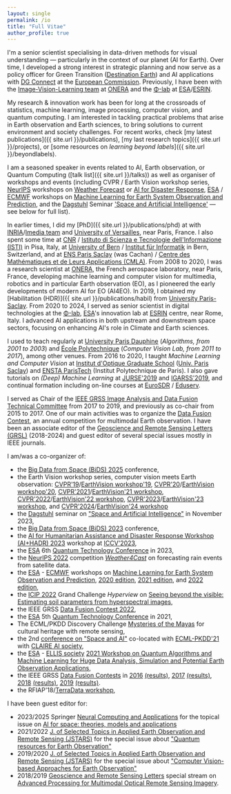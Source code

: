 ```yaml
---
layout: single
permalink: /io
title: "Full Vitae"
author_profile: true
---
```


I'm a senior scientist specialising in data-driven methods for visual understanding — particularly in the context of our planet (AI for Earth). Over time, I developed a strong interest in strategic planning and now serve as a policy officer for Green Transition ([Destination Earth](https://destination-earth.eu/)) and AI applications with [DG Connect](https://commission.europa.eu/about/departments-and-executive-agencies/communications-networks-content-and-technology_en) at the [European Commission](https://commission.europa.eu/index_en). Previously, I have been with the [Image-Vision-Learning team](https://www.onera.fr/en/dtis/research-units#iva) at [ONERA](https://www.onera.fr/en) and the [Φ-lab](https://philab.phi.esa.int/) at [ESA](http://www.esa.int/)/[ESRIN](http://www.esa.int/About_Us/ESRIN).

My research & innovation work has been for long at the crossroads of statistics, machine learning, image processing, computer vision, and quantum computing. I am interested in tackling practical problems that arise in Earth observation and Earth sciences, to bring solutions to current environment and society challenges. For recent works, check [my latest publications]({{ site.url }}/publications), [my last research topics]({{ site.url }}/projects), or [some resources on _learning beyond labels_]({{ site.url }}/beyondlabels).

I am a seasoned speaker in events related to AI, Earth observation, or Quantum Computing ([talk list]({{ site.url }}/talks)) as well as organiser of workshops and events (including CVPR / Earth Vision workshop series, [NeurIPS](https://neurips.cc/) workshops on [Weather Forecast](https://weather4cast.net/neurips2024/) or [AI for Disaster Response](https://www.hadr.ai/), [ESA](https://www.esa.int/) / [ECMWF](https://www.ecmwf.int/) workshops on [Machine Learning for Earth System Observation and Prediction](https://www.ml4esop.esa.int/), and the [Dagstuhl](https://www.dagstuhl.de/en) Seminar ['Space and Artificial Intelligence'](https://www.dagstuhl.de/en/seminars/seminar-calendar/seminar-details/23461) — see below for full list). 

In earlier times, I did my [PhD]({{ site.url }}/publications/phd) at with [INRIA](https://www.inria.fr/en/)/[Imedia team](https://www.inria.fr/en/teams/imedia) and [University of Versailles](http://www.uvsq.fr), near Paris, France. I also spent some time at [CNR](https://www.cnr.it/en) / [Istituto di Scienza e Tecnologie dell'Informazione (ISTI)](https://www.isti.cnr.it/) in Pisa, Italy, at [University of Bern](https://www.unibe.ch/index_eng.html) / [Institut für Informatik](http://www.inf.unibe.ch/) in Bern, Switzerland, and at [ENS Paris Saclay](https://ens-paris-saclay.fr/en) (was Cachan) / [Centre des Mathématiques et de Leurs Applications (CMLA)](http://cmla.ens-paris-saclay.fr/version-anglaise/). From 2008 to 2020, I was a research scientist at [ONERA](https://www.onera.fr/en), the French aerospace laboratory, near Paris, France, developing machine learning and computer vision for multimedia, robotics and in particular Earth observation (EO), as I pioneered the early developments of modern AI for EO (AI4EO). In 2019, I obtained my [Habilitation (HDR)]({{ site.url }}/publications/habil) from [University Paris-Saclay](https://www.universite-paris-saclay.fr/en/doctoral-schools/sciences-and-technologies-information-and-communication). From 2020 to 2024, I served as senior scientist in digital technologies at the [Φ-lab](https://philab.phi.esa.int/), [ESA](http://www.esa.int/)'s innovation lab at [ESRIN](http://www.esa.int/About_Us/ESRIN) centre, near Rome, Italy. I advanced AI applications in both upstream and downstream space sectors, focusing on enhancing AI's role in Climate and Earth sciences.
 
I used to teach regularly at [University Paris Dauphine](https://www.dauphine.fr/en/welcome.html) (_Algorithms, from 2001 to 2003_) and [École Polytechnique](https://www.polytechnique.edu/en) (_Computer Vision Lab, from 2011 to 2017_), among other venues. From 2016 to 2020, I taught _Machine Learning and Computer Vision_ at [Institut d'Optique Graduate School](https://www.institutoptique.fr) ([Univ. Paris Saclay](https://www.universite-paris-saclay.fr/en)) and [ENSTA ParisTech](https://www.ensta-paristech.fr) (Institut Polytechnique de Paris). I also gave tutorials on _(Deep) Machine Learning_ at [JURSE'2019](http://www.jurse2019.org) and [IGARSS'2019](https://igarss2019.org/Tutorials.asp#FD3), and continual formation including on-line courses at [EuroSDR](http://www.eurosdr.net/) / [Eduserv](http://www.eurosdr.net/education/course/eduserv17-2019).

I served as Chair of the [IEEE GRSS Image Analysis and Data Fusion Technical Committee](http://www.grss-ieee.org/community/technical-committees/data-fusion/) from 2017 to 2019, and previously as co-chair from 2015 to 2017. One of our main activities was to organize the [Data Fusion Contest](http://www.grss-ieee.org/community/technical-committees/data-fusion/data-fusion-contest/), an annual competition for multimodal Earth observation. I have been an associate editor of the [Geoscience and Remote Sensing Letters (GRSL)](http://www.grss-ieee.org/publication-category/grsl/) (2018-2024) and guest editor of several special issues mostly in IEEE journals.

I am/was a co-organizer of:
* the [Big Data from Space (BiDS) 2025](https://www.bigdatafromspace2025.org/) conference,
* the Earth Vision workshop series, computer vision meets Earth observation: [CVPR'19](http://cvpr2019.thecvf.com/)/[EarthVision workshop'19](https://www.grss-ieee.org/earthvision2019/), [CVPR'20](http://cvpr2020.thecvf.com/)/[EarthVision workshop'20](http://www.classic.grss-ieee.org/earthvision2020/), [CVPR'2021](http://cvpr2021.thecvf.com/)/[EarthVision'21 workshop](https://www.grss-ieee.org/earthvision2021/), [CVPR'2022](http://cvpr2022.thecvf.com/)/[EarthVision'22 workshop](https://www.grss-ieee.org/earthvision2022/), [CVPR'2023](http://cvpr2023.thecvf.com/)/[EarthVision'23 workshop](https://www.grss-ieee.org/earthvision2023/), and [CVPR'2024](http://cvpr2024.thecvf.com/)/[EarthVision'24 workshop](https://www.grss-ieee.org/earthvision2024/)
* the [Dagstuhl](https://www.dagstuhl.de/en) seminar on ["Space and Artificial Intelligence"](https://www.dagstuhl.de/23461) in November 2023,
* the [Big Data from Space (BiDS) 2023](https://www.bigdatafromspace2023.org/) conference,
* the [AI for Humanitarian Assistance and Disaster Response Workshop (AI+HADR) 2023](https://www.hadr.ai/) workshop at [ICCV'2023](https://iccv2023.thecvf.com/),
* the [ESA](https://www.esa.int/) 6th [Quantum Technology Conference](https://nikal.eventsair.com/6th-quantum-technology-conference) in 2023,
* the [NeurIPS 2022](https://neurips.cc/Conferences/2022/CompetitionTrack) competition [_Weather4Cast_](https://www.iarai.ac.at/weather4cast/) on forecasting rain events from satellite data.
* the [ESA](https://www.esa.int/) - [ECMWF](https://www.ecmwf.int/) workshops on [Machine Learning for Earth System Observation and Prediction](https://www.ml4esop.esa.int/), [2020 edition](https://events.ecmwf.int/event/172/), [2021 edition](https://www.ml4esop.esa.int/), and [2022 edition](https://events.ecmwf.int/event/304/),
* the [ICIP 2022](https://2022.ieeeicip.org/) Grand Challenge _Hyperview_ on [Seeing beyond the visible: Estimating soil parameters from hyperspectral images](https://platform.ai4eo.eu/seeing-beyond-the-visible),
* the IEEE GRSS [Data Fusion Contest 2022](https://www.grss-ieee.org/community/technical-committees/2022-ieee-grss-data-fusion-contest/),
* the [ESA](https://www.esa.int/) 5th [Quantum Technology Conference](https://atpi.eventsair.com/5th-quantum-technology-conference) in 2021,
* The ECML/PKDD Discovery Challenge [Mysteries of the Mayas](https://biasvariancelabs.github.io/maya_challenge/) for cultural heritage with remote sensing,
* the 2nd [conference on "Space and AI"](http://spaceandai.ijs.si/) co-located with [ECML-PKDD'21](https://2021.ecmlpkdd.org/) with [CLAIRE AI society](https://claire-ai.org),
* the [ESA](https://www.esa.int/) - [ELLIS society](https://ellis.eu/) [2021 Workshop on Quantum Algorithms and Machine Learning for Huge Data Analysis, Simulation and Potential Earth Observation Applications](https://ellisqphml.github.io/ellisphilab2021),
* the IEEE GRSS [Data Fusion Contests](https://www.grss-ieee.org/technical-committees/image-analysis-and-data-fusion/?tab=past-data-fusion-contests) in [2016](http://www.classic.grss-ieee.org/community/technical-committees/data-fusion/2016-ieee-grss-data-fusion-contest/) [(results)](http://www.classic.grss-ieee.org/community/technical-committees/data-fusion/2016-ieee-grss-data-fusion-contest-results/), [2017](http://www.classic.grss-ieee.org/community/technical-committees/data-fusion/2017-ieee-grss-data-fusion-contest-2/) [(results)](http://www.classic.grss-ieee.org/community/technical-committees/data-fusion/2017-ieee-grss-data-fusion-contest-results/), [2018](http://www.classic.grss-ieee.org/community/technical-committees/data-fusion/2018-ieee-grss-data-fusion-contest/) [(results)](http://www.classic.grss-ieee.org/community/technical-committees/data-fusion/2018-ieee-grss-data-fusion-contest-results/), [2019](http://www.classic.grss-ieee.org/community/technical-committees/data-fusion/2019-ieee-grss-data-fusion-contest/) [(results)](http://www.classic.grss-ieee.org/community/technical-committees/data-fusion/2019-ieee-grss-data-fusion-contest-results/).
* the RFIAP'18/[TerraData workshop](https://sites.google.com/view/terradata2018),

I have been guest editor for:
* 2023/2025 Springer [Neural Computing and Applications](https://link.springer.com/journal/521) for the topical issue on [AI for space: theories, models and applications](https://link.springer.com/article/10.1007/s00521-025-11466-1) 
* 2021/2022 [J. of Selected Topics in Applied Earth Observation and Remote Sensing (JSTARS)](http://www.grss-ieee.org/publication-category/jstars/) for the special issue about ["Quantum resources for Earth Observation"](http://www.grss-ieee.org/wp-content/uploads/2020/12/CFP.Quantum_resources_for_Earth_Observation.pdf)
* 2019/2020 [J. of Selected Topics in Applied Earth Observation and Remote Sensing (JSTARS)](http://www.grss-ieee.org/publication-category/jstars/) for the special issue about ["Computer Vision-based Approaches for Earth Observation"](http://www.grss-ieee.org/wp-content/uploads/2019/08/Call_for_Paper_Computer_Vision.pdf)
* 2018/2019 [Geoscience and Remote Sensing Letters](http://www.grss-ieee.org/publication-category/grsl/) special stream on [Advanced Processing for Multimodal Optical Remote Sensing Imagery](http://www.grss-ieee.org/letters/special-streams/multimodal-2018/).

